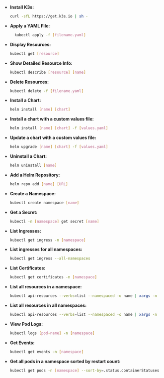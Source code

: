 - **Install K3s:** 
  ```bash
  curl -sfL https://get.k3s.io | sh -
  ```
- **Apply a YAML File:** 
  ```bash
    kubectl apply -f [filename.yaml]
    ```
- **Display Resources:**
    ```bash
    kubectl get [resource]
    ```
- **Show Detailed Resource Info:**
    ```bash
    kubectl describe [resource] [name]
    ```
- **Delete Resources:**
    ```bash
    kubectl delete -f [filename.yaml]
    ```
- **Install a Chart:**
    ```bash
    helm install [name] [chart] 
    ```
- **Install a chart with a custom values file:**
    ```bash
    helm install [name] [chart] -f [values.yaml]
    ```
- **Update a chart with a custom values file:**
    ```bash
    helm upgrade [name] [chart] -f [values.yaml]
    ```
- **Uninstall a Chart:**
    ```bash
    helm uninstall [name]
    ```
- **Add a Helm Repository:**
    ```bash
    helm repo add [name] [URL]
    ```
- **Create a Namespace:**
    ```bash
    kubectl create namespace [name]
    ```
- **Get a Secret:**
    ```bash 
    kubectl -n [namespace] get secret [name]
    ```
- **List Ingresses:**
    ```bash
    kubectl get ingress -n [namespace]
    ```
- **List ingresses for all namespaces:**
    ```bash
    kubectl get ingress --all-namespaces
    ```
- **List Certificates:**
    ```bash
    kubectl get certificates -n [namespace]
    ```
- **List all resources in a namespace:**
    ```bash
    kubectl api-resources --verbs=list --namespaced -o name | xargs -n 1 kubectl get -n [namespace]
    ```
- **List all resources in all namespaces:**
    ```bash
    kubectl api-resources --verbs=list --namespaced -o name | xargs -n 1 kubectl get --all-namespaces
    ```
- **View Pod Logs:**
    ```bash
    kubectl logs [pod-name] -n [namespace]
    ```
- **Get Events:**
    ```bash
    kubectl get events -n [namespace]
    ```
- **Get all pods in a namespace sorted by restart count:**
    ```bash
    kubectl get pods -n [namespace] --sort-by=.status.containerStatuses[0].restartCount
    ```